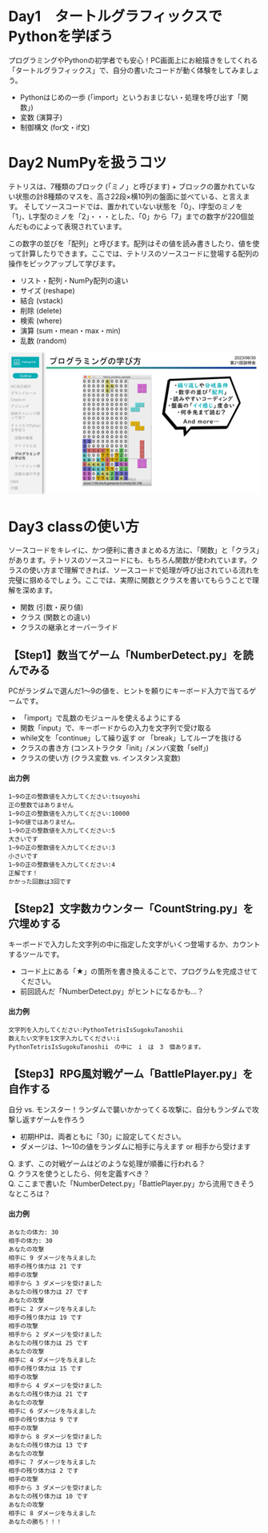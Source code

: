 # Day1　タートルグラフィックスでPythonを学ぼう
プログラミングやPythonの初学者でも安心！PC画面上にお絵描きをしてくれる「タートルグラフィックス」で、自分の書いたコードが動く体験をしてみましょう。
- Pythonはじめの一歩 (「import」というおまじない・処理を呼び出す「関数」)
- 変数 (演算子)
- 制御構文 (for文・if文)


# Day2 NumPyを扱うコツ
テトリスは、7種類のブロック (「ミノ」と呼びます) + ブロックの置かれていない状態の計8種類のマスを、高さ22段×横10列の盤面に並べている、と言えます。
そしてソースコードでは、置かれていない状態を「0」、I字型のミノを「1」、L字型のミノを「2」・・・とした、「0」から「7」までの数字が220個並んだものによって表現されています。

この数字の並びを「配列」と呼びます。配列はその値を読み書きしたり、値を使って計算したりできます。ここでは、テトリスのソースコードに登場する配列の操作をピックアップして学びます。
- リスト・配列・NumPy配列の違い
- サイズ (reshape)
- 結合 (vstack)
- 削除 (delete)
- 検索 (where)
- 演算 (sum・mean・max・min)
- 乱数 (random)

![説明会スライドp.12](/PythonTetris_p12.png)


# Day3 classの使い方
ソースコードをキレイに、かつ便利に書きまとめる方法に、「関数」と「クラス」があります。テトリスのソースコードにも、もちろん関数が使われています。クラスの使い方まで理解できれば、ソースコードで処理が呼び出されている流れを完璧に掴めるでしょう。ここでは、実際に関数とクラスを書いてもらうことで理解を深めます。
- 関数 (引数・戻り値)
- クラス (関数との違い)
- クラスの継承とオーバーライド


## 【Step1】数当てゲーム「NumberDetect.py」を読んでみる
PCがランダムで選んだ1〜9の値を、ヒントを頼りにキーボード入力で当てるゲームです。

- 「import」で乱数のモジュールを使えるようにする
- 関数「input」で、キーボードからの入力を文字列で受け取る
- while文を「continue」して繰り返す or 「break」してループを抜ける
- クラスの書き方 (コンストラクタ「init」/メンバ変数「self」)
- クラスの使い方 (クラス変数 vs. インスタンス変数)

#### 出力例
```
1~9の正の整数値を入力してください:tsuyoshi
正の整数ではありません
1~9の正の整数値を入力してください:10000
1~9の値ではありません。
1~9の正の整数値を入力してください:5
大きいです
1~9の正の整数値を入力してください:3
小さいです
1~9の正の整数値を入力してください:4
正解です！
かかった回数は3回です
```


## 【Step2】文字数カウンター「CountString.py」を穴埋めする
キーボードで入力した文字列の中に指定した文字がいくつ登場するか、カウントするツールです。

- コード上にある「★」の箇所を書き換えることで、プログラムを完成させてください。
- 前回読んだ「NumberDetect.py」がヒントになるかも…？

#### 出力例
```
文字列を入力してください:PythonTetrisIsSugokuTanoshii
数えたい文字を1文字入力してください:i
PythonTetrisIsSugokuTanoshii　の中に　i　は　3　個あります。
```

## 【Step3】RPG風対戦ゲーム「BattlePlayer.py」を自作する
自分 vs. モンスター！ランダムで襲いかかってくる攻撃に、自分もランダムで攻撃し返すゲームを作ろう

- 初期HPは、両者ともに「30」に設定してください。
- ダメージは、1〜10の値をランダムに相手に与えます or 相手から受けます

Q. まず、この対戦ゲームはどのような処理が順番に行われる？<br>
Q. クラスを使うとしたら、何を定義すべき？<br>
Q. ここまで書いた「NumberDetect.py」「BattlePlayer.py」から流用できそうなところは？<br>

#### 出力例
```
あなたの体力: 30
相手の体力: 30
あなたの攻撃
相手に 9 ダメージを与えました
相手の残り体力は 21 です
相手の攻撃
相手から 3 ダメージを受けました
あなたの残り体力は 27 です
あなたの攻撃
相手に 2 ダメージを与えました
相手の残り体力は 19 です
相手の攻撃
相手から 2 ダメージを受けました
あなたの残り体力は 25 です
あなたの攻撃
相手に 4 ダメージを与えました
相手の残り体力は 15 です
相手の攻撃
相手から 4 ダメージを受けました
あなたの残り体力は 21 です
あなたの攻撃
相手に 6 ダメージを与えました
相手の残り体力は 9 です
相手の攻撃
相手から 8 ダメージを受けました
あなたの残り体力は 13 です
あなたの攻撃
相手に 7 ダメージを与えました
相手の残り体力は 2 です
相手の攻撃
相手から 3 ダメージを受けました
あなたの残り体力は 10 です
あなたの攻撃
相手に 8 ダメージを与えました
あなたの勝ち！！！
```
